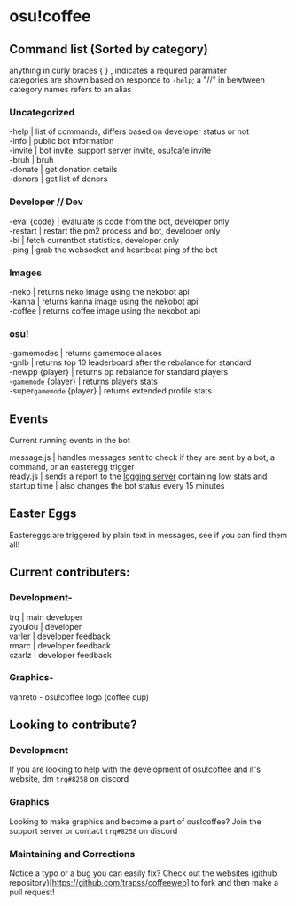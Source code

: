 # osu!coffee  
  
## Command list (Sorted by category)    

anything in curly braces { } , indicates a required paramater  
categories are shown based on responce to `-help`; a "//" in bewtween category names refers to an alias  

### Uncategorized    

-help | list of commands, differs based on developer status or not  
-info | public bot information  
-invite | bot invite, support server invite, osu!cafe invite    
-bruh | bruh  
-donate | get donation details  
-donors | get list of donors  

### Developer // Dev
-eval {code} | evalulate js code from the bot, developer only    
-restart | restart the pm2 process and bot, developer only  
-bi   | fetch currentbot statistics, developer only  
-ping | grab the websocket and heartbeat ping of the bot  

### Images  

-neko | returns neko image using the nekobot api  
-kanna | returns kanna image using the nekobot api  
-coffee | returns coffee image using the nekobot api  

### osu!  

-gamemodes | returns gamemode aliases  
-gnlb | returns top 10 leaderboard after the rebalance for standard     
-newpp {player} | returns pp rebalance for standard players    
-`gamemode` {player} | returns players stats    
-super`gamemode` {player} | returns extended profile stats  

## Events  

Current running events in the bot  

message.js | handles messages sent to check if they are sent by a bot, a command, or an easteregg trigger  
ready.js | sends a report to the [logging server](https://discord.gg/invite/XeaGkCM) containing low stats and startup time | also changes the bot status every 15 minutes     

## Easter Eggs  

Eastereggs are triggered by plain text in messages, see if you can find them all!   
  
## Current contributers:  
  
### Development-  
  
trq | main developer  
zyoulou | developer  
varler | developer feedback  
rmarc | developer feedback  
czarlz | developer feedback  
  
### Graphics-  
  
vanreto - osu!coffee logo (coffee cup)  
  
## Looking to contribute?  

### Development  
  
If you are looking to help with the development of osu!coffee and it's website, dm `trq#8258` on discord  
  
### Graphics  
  
Looking to make graphics and become a part of ous!coffee? Join the support server or contact `trq#8258` on discord  
  
### Maintaining and Corrections  
  
Notice a typo or a bug you can easily fix? Check out the websites (github repository)[https://github.com/trapss/coffeeweb] to fork and then make a pull request!